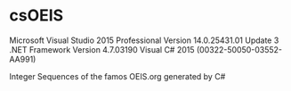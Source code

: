 # csOEIS

Microsoft Visual Studio 2015 Professional Version 14.0.25431.01 Update 3
.NET Framework Version 4.7.03190
Visual C# 2015 (00322-50050-03552-AA991)

Integer Sequences of the famos OEIS.org generated by C#
